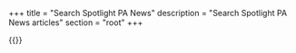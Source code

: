 +++
title = "Search Spotlight PA News"
description = "Search Spotlight PA News articles"
section = "root"
+++

{{<news-search>}}
